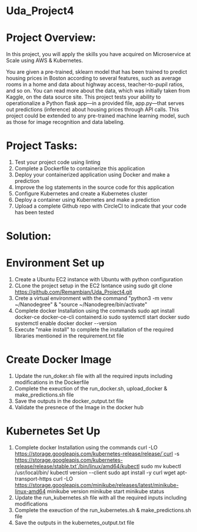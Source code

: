 # Uda_Project4
# Project Overview:

In this project, you will apply the skills you have acquired on Microservice at Scale using AWS & Kubernetes.

You are given a pre-trained, sklearn model that has been trained to predict housing prices in Boston according to several features, such as average rooms in a home and data about highway access, teacher-to-pupil ratios, and so on. You can read more about the data, which was initially taken from Kaggle, on the data source site. This project tests your ability to operationalize a Python flask app—in a provided file, app.py—that serves out predictions (inference) about housing prices through API calls. This project could be extended to any pre-trained machine learning model, such as those for image recognition and data labeling.

# Project Tasks: 
  1. Test your project code using linting
  2. Complete a Dockerfile to containerize this application
  3. Deploy your containerized application using Docker and make a prediction
  4. Improve the log statements in the source code for this application
  5. Configure Kubernetes and create a Kubernetes cluster
  6. Deploy a container using Kubernetes and make a prediction
  7. Upload a complete Github repo with CircleCI to indicate that your code has been tested

# Solution:
  # Environment Set up 
  1. Create a Ubuntu EC2 instance with Ubuntu with python configuration
  2. CLone the project setup in the EC2 Isntance using sudo git clone https://github.com/Remambian/Uda_Project4.git    
  3. Crete a virtual environment with the command "python3 -m venv ~/Nanodegree" & "source ~/Nanodegree/bin/activate"
  4. Complete docker Installation using the commands
         sudo apt install docker-ce docker-ce-cli containerd.io
         sudo systemctl start docker
         sudo systemctl enable docker
         docker --version
  5. Execute "make install" to complete the installation of the required libraries mentioned in the requirement.txt file

   # Create Docker Image
   1. Update the run_doker.sh file with all the required inputs including modifications in the Dockerfile
   2. Complete the exeuction of the run_docker.sh, upload_docker & make_predictions.sh file
   3. Save the outputs in the docker_output.txt file
   4. Validate the presnece of the Image in the docker hub

  # Kubernetes Set Up
   1.  Complete docker Installation using the commands
        curl -LO https://storage.googleapis.com/kubernetes-release/release/`curl -s https://storage.googleapis.com/kubernetes-release/release/stable.txt`/bin/linux/amd64/kubectl
        sudo mv kubectl /usr/local/bin/
        kubectl version --client
        sudo apt install -y curl wget apt-transport-https
        curl -LO https://storage.googleapis.com/minikube/releases/latest/minikube-linux-amd64
        minikube version
        minikube start
        minikube status
   3. Update the run_kubernetes.sh file with all the required inputs including modifications
   4. Complete the exeuction of the run_kubernetes.sh & make_predictions.sh file
   5. Save the outputs in the kubernetes_output.txt file
   
     
